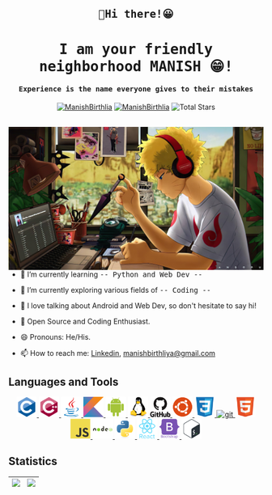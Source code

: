 
<!-- <img align="right" height="260px" width="300px" src="https://github.com/ManishBirthlia/Manish-Profile/blob/main/pngwing.com.png"/> -->
<p align="center"><h2 align="center"> <samp>👋Hi there!😀 </samp></h2></p>
<p align="center"><h1 align="center"><samp> I am your friendly neighborhood MANISH 😁!
 </samp></h1></p>
<p align="center"><h4 align="center"><samp> Experience is the name everyone gives to their mistakes </samp></h4></p>

<p align="center"> 
	<a href="https://github.com/ManishBirthlia"><img src="https://komarev.com/ghpvc/?username=ManishBirthlia" alt="ManishBirthlia"/></a>
	<a href="https://github.com/ManishBirthlia?tab=repositories"><img src="https://badges.pufler.dev/repos/ManishBirthlia" alt="ManishBirthlia" /></a>
	<img src="https://img.shields.io/github/stars/ManishBirthlia?label=Stars" alt="Total Stars">
</p>
<br>
<!--  -->
<!-- contribution graph -->
<!-- img src="https://media.giphy.com/media/qzOs8XQGFNIoCiWo4r/giphy.gif" width="350px" height="300px" alt=gif align="right"--> 
<!-- <img align="right" ="10px" width="400px" src="https://user-images.githubusercontent.com/96776615/156993801-d8d72515-03a9-4421-8166-4cc1feed507b.gif"/> -->
<!-- <img align="right" ="10px" width="400px" src="https://github.com/ManishBirthlia/Manish-Profile/blob/main/pngwing.com.png"/> -->
<img align="right" width="591px" src="https://github.com/ManishBirthlia/Manish-Profile/blob/main/6225d1124e42f.jpg"/>
<div width="50%">
	
- 🔭 I’m currently learning  <samp align="center">  -- Python and Web Dev -- </samp>  <!-- [enviroCar](https://github.com/enviroCar)  -->

- 🌱 I’m currently exploring various fields of <samp align="center">  -- Coding -- </samp>

- 💬 I love talking about Android and Web Dev, so don't hesitate to say hi!   
  
- 🥇 Open Source and Coding Enthusiast.
- 😄 Pronouns: He/His.

- 📫 How to reach me: [Linkedin](https://www.linkedin.com/in/manish-birthlia-2nd-yr-022636136/), manishbirthliya@gmail.com
</div>
 
	
## Languages and Tools </h3>
<p align="center">
    <a href="https://www.cprogramming.com/" target="_blank">
        <img
            src="https://github.com/devicons/devicon/blob/master/icons/c/c-original.svg"
            alt="c"
            width="40"
            height="40"
        />
    </a>
    <a href="https://www.w3schools.com/cpp/" target="_blank">
        <img
            src="https://github.com/devicons/devicon/blob/master/icons/cplusplus/cplusplus-original.svg"
            alt="c++"
            width="40"
            height="40"
        />
    </a>
  <a href="https://www.java.com" target="_blank">
        <img
            src="https://github.com/devicons/devicon/blob/master/icons/java/java-original.svg"
            alt="java"
            width="40"
            height="40"
        />
    </a>
  <a href="https://kotlinlang.org/" target="_blank">
        <img
            src="https://github.com/devicons/devicon/blob/master/icons/kotlin/kotlin-original.svg"
            alt="kotlin"
            width="40"
            height="40"
        />
    </a>
   <a href="https://www.android.com/intl/en_in/what-is-android/" target="_blank">
        <img
            src="https://github.com/devicons/devicon/blob/master/icons/android/android-original.svg"
            alt="android"
            width="40"
            height="40"
        />
    </a>
  <a href="https://www.linux.org/" target="_blank">
        <img
            src="https://github.com/devicons/devicon/blob/master/icons/linux/linux-original.svg"
            alt="Linux"
            width="40"
            height="40"
        />
    </a> 
	<a href="https://github.com/" target="_blank">
        <img
            src="https://github.com/devicons/devicon/blob/master/icons/github/github-original-wordmark.svg"
            alt="Github"
            width="40"
            height="40"
        />
    </a>
  <a href="https://ubuntu.com/" target="_blank">
        <img
            src="https://github.com/devicons/devicon/blob/master/icons/ubuntu/ubuntu-plain.svg"
            alt="Ubuntu"
            width="40"
            height="40"
        />
    </a>
    <a href="https://www.w3schools.com/css/" target="_blank">
        <img
            src="https://github.com/devicons/devicon/blob/master/icons/css3/css3-original.svg"
            alt="css3"
            width="40"
            height="40"
        />
    </a>
    <a href="https://git-scm.com/" target="_blank">
        <img
            src="https://www.vectorlogo.zone/logos/git-scm/git-scm-icon.svg"
            alt="git"
            width="40"
            height="40"
        />
    </a>
    <a href="https://www.w3.org/html/" target="_blank">
        <img
            src="https://github.com/devicons/devicon/blob/master/icons/html5/html5-original.svg"
            alt="html5"
            width="40"
            height="40"
        />
    </a>
    <a
        href="https://developer.mozilla.org/en-US/docs/Web/JavaScript"
        target="_blank"
    >
        <img
            src="https://github.com/devicons/devicon/blob/master/icons/javascript/javascript-original.svg"
            alt="javascript"
            width="40"
            height="40"
        />
    </a>
    <a href="https://nodejs.org" target="_blank">
        <img
            src="https://github.com/devicons/devicon/blob/master/icons/nodejs/nodejs-original-wordmark.svg"
            alt="nodejs"
            width="40"
            height="40"
        />
    </a>
    <a href="https://www.python.org" target="_blank">
        <img
            src="https://github.com/devicons/devicon/blob/master/icons/python/python-original.svg"
            alt="python"
            width="40"
            height="40"
        />
    </a>
    <a href="https://reactjs.org/" target="_blank">
        <img
            src="https://github.com/devicons/devicon/blob/master/icons/react/react-original-wordmark.svg"
            alt="react"
            width="40"
            height="40"
        />
    </a>
    <a href="https://getbootstrap.com/docs/4.0/getting-started/introduction/" target="_blank">
        <img
            src="https://github.com/devicons/devicon/blob/master/icons/bootstrap/bootstrap-plain-wordmark.svg"
            alt="Bootstrap"
            width="40"
            height="40"
        />
    </a>
    <a href="https://www.gnu.org/software/bash/" target="_blank">
        <img
            src="https://github.com/devicons/devicon/blob/master/icons/bash/bash-original.svg"
            alt="Bash"
            width="40"
            height="40"
        />
    </a>
  	
   
## Statistics
|<img src="https://github-readme-stats.vercel.app/api?username=ManishBirthlia&show_icons=true&&count_private=true&theme=radical&text_color=fff&title_color=F58B02&icon_color=F58B02"/>|<img src="https://github-readme-streak-stats.herokuapp.com/?user=ManishBirthlia&theme=dark&hide_border=true"/>|
|---|---|
  
